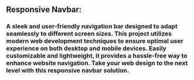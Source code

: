 ## Responsive Navbar:
### A sleek and user-friendly navigation bar designed to adapt seamlessly to different screen sizes. This project utilizes modern web development techniques to ensure optimal user experience on both desktop and mobile devices. Easily customizable and lightweight, it provides a hassle-free way to enhance website navigation. Take your web design to the next level with this responsive navbar solution.




